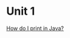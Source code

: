 # Unit 1
[How do I print in Java?](https://github.com/i-am-zach/AP-CS-A/issues/1#issuecomment-675687095)
